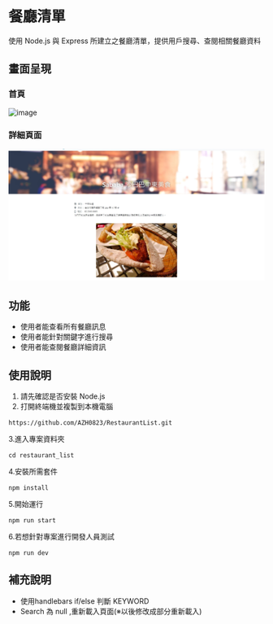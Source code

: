 # 餐廳清單
使用 Node.js 與 Express 所建立之餐廳清單，提供用戶搜尋、查閱相關餐廳資料

## 畫面呈現
### 首頁
![image](https://raw.githubusercontent.com/AZH0823/RrestaurantList/master/Cover/Capture_img03.jpg)
### 詳細頁面
![image](https://raw.githubusercontent.com/AZH0823/RestaurantList/master/Cover/Capture_img02.jpg)

## 功能
- 使用者能查看所有餐廳訊息
- 使用者能針對關鍵字進行搜尋
- 使用者能查閱餐廳詳細資訊

## 使用說明
1. 請先確認是否安裝 Node.js
2. 打開終端機並複製到本機電腦
```
https://github.com/AZH0823/RestaurantList.git
```
3.進入專案資料夾
```
cd restaurant_list
```
4.安裝所需套件
```
npm install
```
5.開始運行
```
npm run start
```
6.若想針對專案進行開發人員測試
```
npm run dev
```
## 補充說明
- 使用handlebars if/else 判斷 KEYWORD
- Search 為 null  ,重新載入頁面(※以後修改成部分重新載入)